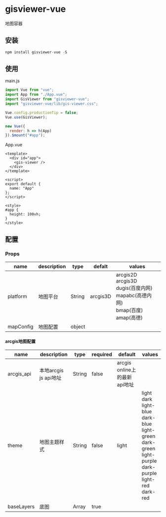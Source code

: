 # gisviewer-vue

地图容器

## 安装

```js
npm install gisviewer-vue -S
```

## 使用

main.js

```js
import Vue from "vue";
import App from "./App.vue";
import GisViewer from "gisviewer-vue";
import "gisviewer-vue/lib/gis-viewer.css";

Vue.config.productionTip = false;
Vue.use(GisViewer);

new Vue({
  render: h => h(App)
}).$mount("#app");
```

App.vue

```vue
<template>
  <div id="app">
    <gis-viewer />
  </div>
</template>

<script>
export default {
  name: "App"
};
</script>

<style>
#app {
  height: 100vh;
}
</style>
```

## 配置

### Props

|name|description|type|defalt|values|
|----|-----------|----|------|------|
|platform|地图平台|String|arcgis3D|arcgis2D<br>arcgis3D<br>dugis(百度内网)<br>mapabc(高德内网)<br>bmap(百度)<br>amap(高德)
|mapConfig|地图配置|object||

#### arcgis地图配置

|name|description|type|required|default|values|
|----|-----------|----|--------|-------|------|
|arcgis_api|本地arcgis js api地址|String|false|arcgis online上的最新api地址|
|theme|地图主题样式|String|false|light|light<br>dark<br>light-blue<br>dark-blue<br>light-green<br>dark-green<br>light-purple<br>dark-purple<br>light-red<br>dark-red
|baseLayers|底图|Array|true|
